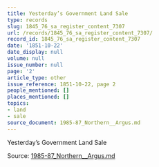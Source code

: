 ```yaml
---
title: Yesterday’s Government Land Sale
type: records
slug: 1845_76_sa_register_content_7307
url: /records/1845_76_sa_register_content_7307/
record_id: 1845_76_sa_register_content_7307
date: '1851-10-22'
date_display: null
volume: null
issue_number: null
page: '2'
article_type: other
issue_reference: 1851-10-22, page 2
people_mentioned: []
places_mentioned: []
topics:
- land
- sale
source_document: 1985-87_Northern__Argus.md
---
```


Yesterday’s Government Land Sale


Source: [1985-87_Northern__Argus.md](/downloads/markdown/1985-87_Northern__Argus.md)
